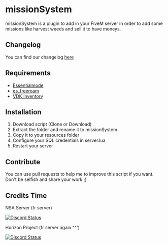 # missionSystem
missionSystem is a plugin to add in your FiveM server in order to add some missions like harvest weeds and sell it to have moneys.

## Changelog
You can find our changelog [here](CHANGELOG.md)

## Requirements
- [Essentialmode](https://github.com/kanersps/fivem-essentialmode)
- [es_freeroam](https://github.com/FiveM-Scripts/es_freeroam)
- [VDK Inventory](https://github.com/vodkhard/vdk_inventory)

## Installation
1. Download script (Clone or Download)
2. Extract the folder and rename it to missionSystem
3. Copy it to your resources folder
4. Configure your SQL credentials in server.lua
5. Restart your server 

## Contribute
You can use pull requests to help me to improve this script if you want. Don't be selfish and share your work ;)

## Credits Time
NSA Server (fr server)

<a href="https://discord.gg/btQzwvt"><img alt="Discord Status" src="https://discordapp.com/api/guilds/303627262199070720/widget.png"></a>

Horizon Project (fr server again ^^')

<a href="https://discord.gg/#"><img alt="Discord Status" src="https://discordapp.com/api/guilds/303627262199070720/widget.png"></a>
